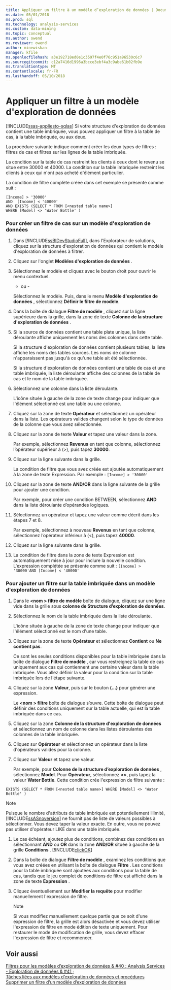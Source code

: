 ```yaml
---
title: Appliquer un filtre à un modèle d’exploration de données | Documents Microsoft
ms.date: 05/01/2018
ms.prod: sql
ms.technology: analysis-services
ms.custom: data-mining
ms.topic: conceptual
ms.author: owend
ms.reviewer: owend
author: minewiskan
manager: kfile
ms.openlocfilehash: a3e192718ed0e1c3597f4e0f76c951a96530c6c7
ms.sourcegitcommit: c12a7416d1996a3bcce3ebf4a3c9abe61b02fb9e
ms.translationtype: MT
ms.contentlocale: fr-FR
ms.lasthandoff: 05/10/2018
---
```

# <a name="apply-a-filter-to-a-mining-model"></a>Appliquer un filtre à un modèle d'exploration de données
[!INCLUDE[ssas-appliesto-sqlas](../../includes/ssas-appliesto-sqlas.md)]
  Si votre structure d'exploration de données contient une table imbriquée, vous pouvez appliquer un filtre à la table de cas, à la table imbriquée, ou aux deux.  
  
 La procédure suivante indique comment créer les deux types de filtres : filtres de cas et filtres sur les lignes de la table imbriquée.  
  
 La condition sur la table de cas restreint les clients à ceux dont le revenu se situe entre 30000 et 40000. La condition sur la table imbriquée restreint les clients à ceux qui n'ont pas acheté d'élément particulier.  
  
 La condition de filtre complète créée dans cet exemple se présente comme suit :  
  
```  
[Income] > '30000'   
AND  [Income] < '40000'   
AND EXISTS (SELECT * FROM [<nested table name>]   
WHERE [Model] <> 'Water Bottle' )   
```  
  
### <a name="to-create-a-case-filter-on-a-mining-model"></a>Pour créer un filtre de cas sur un modèle d'exploration de données  
  
1.  Dans [!INCLUDE[ssBIDevStudioFull](../../includes/ssbidevstudiofull-md.md)], dans l'Explorateur de solutions, cliquez sur la structure d'exploration de données qui contient le modèle d'exploration de données à filtrer.  
  
2.  Cliquez sur l'onglet **Modèles d'exploration de données** .  
  
3.  Sélectionnez le modèle et cliquez avec le bouton droit pour ouvrir le menu contextuel.  
  
     - ou -  
  
     Sélectionnez le modèle. Puis, dans le menu **Modèle d'exploration de données** , sélectionnez **Définir le filtre de modèle**.  
  
4.  Dans la boîte de dialogue **Filtre de modèle** , cliquez sur la ligne supérieure dans la grille, dans la zone de texte **Colonne de la structure d'exploration de données** .  
  
5.  Si la source de données contient une table plate unique, la liste déroulante affiche uniquement les noms des colonnes dans cette table.  
  
     Si la structure d'exploration de données contient plusieurs tables, la liste affiche les noms des tables sources. Les noms de colonne n'apparaissent pas jusqu'à ce qu'une table ait été sélectionnée.  
  
     Si la structure d'exploration de données contient une table de cas et une table imbriquée, la liste déroulante affiche des colonnes de la table de cas et le nom de la table imbriquée.  
  
6.  Sélectionnez une colonne dans la liste déroulante.  
  
     L'icône située à gauche de la zone de texte change pour indiquer que l'élément sélectionné est une table ou une colonne.  
  
7.  Cliquez sur la zone de texte **Opérateur** et sélectionnez un opérateur dans la liste. Les opérateurs valides changent selon le type de données de la colonne que vous avez sélectionnée.  
  
8.  Cliquez sur la zone de texte **Valeur** et tapez une valeur dans la zone.  
  
     Par exemple, sélectionnez **Revenus** en tant que colonne, sélectionnez l’opérateur supérieur à (>), puis tapez **30000**.  
  
9. Cliquez sur la ligne suivante dans la grille.  
  
     La condition de filtre que vous avez créée est ajoutée automatiquement à la zone de texte Expression. Par exemple : `[Income] > '30000'`  
  
10. Cliquez sur la zone de texte **AND/OR** dans la ligne suivante de la grille pour ajouter une condition.  
  
     Par exemple, pour créer une condition BETWEEN, sélectionnez **AND** dans la liste déroulante d’opérandes logiques.  
  
11. Sélectionnez un opérateur et tapez une valeur comme décrit dans les étapes 7 et 8.  
  
     Par exemple, sélectionnez à nouveau **Revenus** en tant que colonne, sélectionnez l’opérateur inférieur à (<), puis tapez **40000**.  
  
12. Cliquez sur la ligne suivante dans la grille.  
  
13. La condition de filtre dans la zone de texte Expression est automatiquement mise à jour pour inclure la nouvelle condition. L'expression complétée se présente comme suit : `[Income] > '30000'AND [Income] < '40000'`  
  
### <a name="to-add-a-filter-on-the-nested-table-in-a-mining-model"></a>Pour ajouter un filtre sur la table imbriquée dans un modèle d'exploration de données  
  
1.  Dans le  **\<nom > filtre de modèle** boîte de dialogue, cliquez sur une ligne vide dans la grille sous **colonne de Structure d’exploration de données**.  
  
2.  Sélectionnez le nom de la table imbriquée dans la liste déroulante.  
  
     L'icône située à gauche de la zone de texte change pour indiquer que l'élément sélectionné est le nom d'une table.  
  
3.  Cliquez sur la zone de texte **Opérateur** et sélectionnez **Contient** ou **Ne contient pas**.  
  
     Ce sont les seules conditions disponibles pour la table imbriquée dans la boîte de dialogue **Filtre de modèle** , car vous restreignez la table de cas uniquement aux cas qui contiennent une certaine valeur dans la table imbriquée. Vous allez définir la valeur pour la condition sur la table imbriquée lors de l'étape suivante.  
  
4.  Cliquez sur la zone **Valeur**, puis sur le bouton **(…)** pour générer une expression.  
  
     Le  **\<nom > filtre** boîte de dialogue s’ouvre. Cette boîte de dialogue peut définir des conditions uniquement sur la table actuelle, qui est la table imbriquée dans ce cas.  
  
5.  Cliquez sur la zone **Colonne de la structure d'exploration de données** et sélectionnez un nom de colonne dans les listes déroulantes des colonnes de la table imbriquée.  
  
6.  Cliquez sur **Opérateur** et sélectionnez un opérateur dans la liste d'opérateurs valides pour la colonne.  
  
7.  Cliquez sur **Valeur** et tapez une valeur.  
  
     Par exemple, pour **Colonne de la structure d’exploration de données** , sélectionnez **Model**. Pour **Opérateur**, sélectionnez **<>**, puis tapez la valeur **Water Bottle**. Cette condition crée l'expression de filtre suivante :  
  
```  
EXISTS (SELECT * FROM [<nested table name>] WHERE [Model] <> 'Water Bottle' )   
```  
  
> [!NOTE]  
>  Puisque le nombre d'attributs de table imbriquée est potentiellement illimité, [!INCLUDE[ssASnoversion](../../includes/ssasnoversion-md.md)] ne fournit pas de liste de valeurs possibles à sélectionner. Vous devez taper la valeur exacte. En outre, vous ne pouvez pas utiliser d'opérateur LIKE dans une table imbriquée.  
  
1.  Le cas échéant, ajoutez plus de conditions, combinez des conditions en sélectionnant **AND** ou **OR** dans la zone **AND/OR** située à gauche de la grille **Conditions** . [!INCLUDE[clickOK](../../includes/clickok-md.md)]  
  
2.  Dans la boîte de dialogue **Filtre de modèle** , examinez les conditions que vous avez créées en utilisant la boîte de dialogue **Filtre** . Les conditions pour la table imbriquée sont ajoutées aux conditions pour la table de cas, tandis que le jeu complet de conditions de filtre est affiché dans la zone de texte **Expression** .  
  
3.  Cliquez éventuellement sur **Modifier la requête** pour modifier manuellement l'expression de filtre.  
  
    > [!NOTE]  
    >  Si vous modifiez manuellement quelque partie que ce soit d'une expression de filtre, la grille est alors désactivée et vous devez utiliser l'expression de filtre en mode édition de texte uniquement. Pour restaurer le mode de modification de grille, vous devez effacer l'expression de filtre et recommencer.  
  
## <a name="see-also"></a>Voir aussi  
 [Filtres pour les modèles d’exploration de données & #40 ; Analysis Services - Exploration de données & #41 ;](../../analysis-services/data-mining/filters-for-mining-models-analysis-services-data-mining.md)   
 [Tâches liées aux modèles d’exploration de données et procédures](../../analysis-services/data-mining/mining-model-tasks-and-how-tos.md)   
 [Supprimer un filtre d’un modèle d’exploration de données](../../analysis-services/data-mining/delete-a-filter-from-a-mining-model.md)  
  
  
